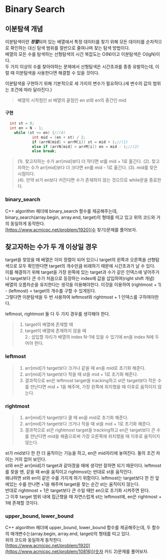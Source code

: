 # Binary Search
## 이분탐색 개념
이분탐색이란 ***정렬***되어 있는 배열에서 특정 데이터를 찾기 위해 모든 데이터를 순차적으로 확인하는 대신 탐색 범위를 절반으로 줄여나며 찾는 탐색 방법이다.         
배열의 모든 수를 탐색하는 선형탐색의 시간 복잡도는 O(N)이고 이분탐색은 O(lgN)이다.       
두 가지 이상의 수를 찾아야하는 문제에서 선형탐색은 시간초과를 종종 유발하는데, 이럴 때 이분탐색을 사용한다면 해결할 수 있을 것이다.          
           
이분탐색을 구현하기 위해 기본적으로 세 가지의 변수가 필요하다.(세 변수의 값의 범위는 조건에 따라 달라진다.)         
> 배열의 시작점인 st
> 배열의 끝점인 en
> st와 en의 중간인 mid          
#### 구현     
          
```cpp
  int st = 0;
  int en = N - 1;
	while (st <= en) {//(4)
			int mid = (en + st) / 2;
			if (arrN[mid] < arrM[i]) st = mid + 1;//(1)
			else if (arrN[mid] > arrM[i]) en = mid - 1;//(2)
			else break;
```    
          
> (1). 찾고자하는 수가 arr[mid]보다 더 작다면 st를 mid + 1로 옮긴다. 
> (2). 찾고자하는 수가 arr[mid]보다 더 크다면 en를 mid - 1로 옮긴다. 
> (3). mid를 찾은 시점이다.       
> (4). 만약 st가 en보다 커진다면 수가 존재하지 않는 것으므로 while문을 종료한다.     
          
### binary_search
C++ algorithm 헤더에 binary_search 함수를 제공해주는데, binary_search(array.begin, array.end, target)의 형태를 띠고 있고 위의 코드와 거의 동일하게 동작한다.         
[https://www.acmicpc.net/problem/1920](수 찾기)문제를 풀어보자.         
           
## 찾고자하는 수가 두 개 이상일 경우     
target을 찾았을 때 배열은 이미 정렬이 되어 있으니 target의 왼쪽과 오른쪽을 선형탐색으로 모두 확인한다면 target의 개수만큼 비례하기 때문에 시간초과가 날 수 있다.         
이를 해결하기 위해 target을 가장 왼쪽에 있는 target과 수가 같은 인덱스에 넣어주거나 target보다 큰 수가 처음으로 등장하는 index에 값을 삽입하여(right shift 개념)          
배열의 오름차순을 유지한다는 생각을 이용해야한다. 이것을 이용하여 (rightmost + 1) - (leftmost) = target의 개수를 구할 수 있게된다.          
그렇다면 이분탐색을 두 번 사용하여 leftmost와 rightmost + 1 인덱스를 구하여야한다.      
          
leftmost, rightmost 둘 다 두 가지 경우를 생각해야 한다.        
> 1. target이 배열에 존재할 때               
> 2. target이 배열에 존재하지 않을 때               
2.: 삽입할 자리가 배열의 index N-1에 있을 수 있기에 en을 index N에 두어야 한다.               
### leftmost        
> 1. arr[mid]가 target보다 크거나 같을 때 en을 mid로 초기화 해준다.                 
> 2. arr[mid]가 target보다 작을 때 st을 mid + 1로 초기화 해준다.                
> 3. 결과적으로 en은 leftmost target을 tracking하고 st은 target보다 작은 수를 만난다면 mid + 1을 해주며, 가장 왼쪽에 위치했을 때 이후로 움직이지 않는다.          
 
### rightmost        
> 1. arr[mid]가 target보다 클 때 en을 mid로 초기화 해준다.     
> 2. arr[mid]가 target보다 크거나 작을 때 st을 mid + 1로 초기화 해준다.        
> 3. 결과적으로 st은 rightmost target을 tracking하고 en은 target보다 큰 수를 만난다면 mid을 해줌으로써 가장 오른쪽에 위치했을 때 이후로 움직이지 않는다.             
               
st가 mid보다 한 칸 더 움직이는 기능을 하고, en은 mid자리에 놓여진다. 둘의 조건 차이는 거의 없어 보인다.            
st와 en은 arr[mid]가 target과 같아졌을 때에 생각만 잘하면 되기 때문이다. leftmost를 찾을 땐, 같을 때 en을 움직이고 rightmost는 반대로 st을 움직인다.         
왜냐하면 st와 en이 같은 수를 가지게 하기 위함이다. leftmost는 target보다 한 칸 앞에있는 수를 만나면 +1을 해주며 target을 찾는 순간 st는 움직이지 않는다.        
반대로 rightmost + 1은 target보다 큰 수일 때만 en으로 초기화 시켜주면 된다.              
그 이후 target 범위 내에 접근했을 때 자연스럽게 st는 leftmost에, en은 rightmost + 1에 존재할 것이다.           
              
### upper_bound, lower_bound          
C++ algorithm 헤더에 upper_bound, lower_bound 함수를 제공해주는데, 두 함수의 매개변수는(array.begin, array.end, target)의 형태를 띠고 있다.       
위의 코드와 동일하게 동작한다.         
[https://www.acmicpc.net/problem/1920](https://www.acmicpc.net/problem/10816)](숫자 카드 2)문제를 풀어보자.        
